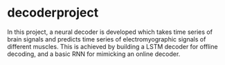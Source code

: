 # decoderproject
 In this project, a neural decoder is developed which takes time series of brain signals and predicts time series of electromyographic signals of different muscles. This is achieved by building a LSTM decoder for offline decoding, and a basic RNN for mimicking an online decoder.
